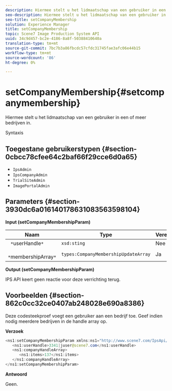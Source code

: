 ```yaml
---
description: Hiermee stelt u het lidmaatschap van een gebruiker in een of meer bedrijven in.
seo-description: Hiermee stelt u het lidmaatschap van een gebruiker in een of meer bedrijven in.
seo-title: setCompanyMembership
solution: Experience Manager
title: setCompanyMembership
topic: Scene7 Image Production System API
uuid: 34c9d457-bc2e-4186-8a8f-50388410640a
translation-type: tm+mt
source-git-commit: 7bc7b3a86fbcdc57cfdc31745fae3afc06e44b15
workflow-type: tm+mt
source-wordcount: '86'
ht-degree: 0%

---
```



# setCompanyMembership{#setcompanymembership}

Hiermee stelt u het lidmaatschap van een gebruiker in een of meer bedrijven in.

Syntaxis

## Toegestane gebruikerstypen {#section-0cbcc78cfee64c2baf66f29cce6d0a65}

* `IpsAdmin`
* `IpsCompanyAdmin`
* `TrialSiteAdmin`
* `ImagePortalAdmin`

## Parameters {#section-3930dc6a016140178631083563598104}

**Input (setCompanyMembershipParam)**

| Naam | Type | Vereist | Beschrijving |
|---|---|---|---|
| ` *`userHandle`*` | `xsd:sting` | Nee | Gebruikershandgreep. |
| ` *`membershipArray`*` | `types:CompanyMembershipUpdateArray` | Ja | Serie van bedrijven. |

**Output (setCompanyMembershipParam)**

IPS API keert geen reactie voor deze verrichting terug.

## Voorbeelden {#section-862c0cc32ce0407ab248028e690a8386}

Deze codesteekproef voegt een gebruiker aan een bedrijf toe. Geef indien nodig meerdere bedrijven in de handle array op.

**Verzoek**

```java
<ns1:setCompanyMembershipParam xmlns:ns1="http://www.scene7.com/IpsApi/xsd">
   <ns1:userHandle>3341|juser@scene7.com</ns1:userHandle>
   <ns1:companyHandleArray>
      <ns1:items>137</ns1:items>
   </ns1:companyHandleArray>
</ns1:setCompanyMembershipParam>
```

**Antwoord**

Geen.
